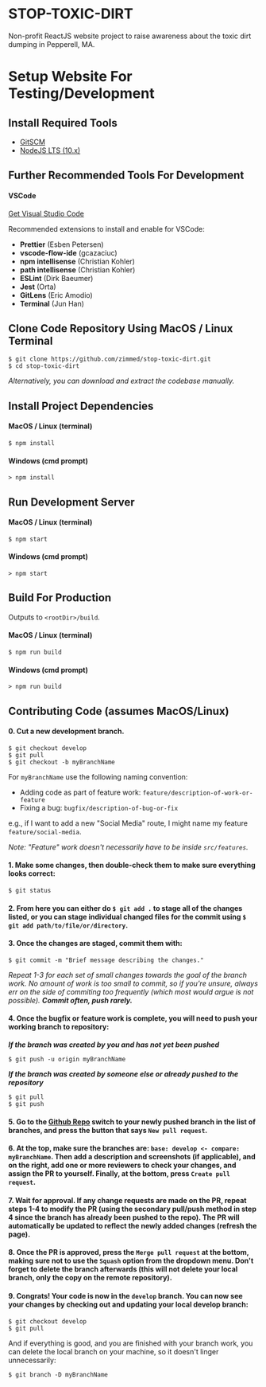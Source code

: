# STOP-TOXIC-DIRT

Non-profit ReactJS website project to raise awareness about the toxic dirt dumping in Pepperell, MA.

# Setup Website For Testing/Development

## Install Required Tools

- [GitSCM](https://git-scm.com/downloads)
- [NodeJS LTS (10.x)](https://nodejs.org/en/)

## Further Recommended Tools For Development

#### VSCode

[Get Visual Studio Code](https://code.visualstudio.com/)

Recommended extensions to install and enable for VSCode:

- **Prettier** (Esben Petersen)
- **vscode-flow-ide** (gcazaciuc)
- **npm intellisense** (Christian Kohler)
- **path intellisense** (Christian Kohler)
- **ESLint** (Dirk Baeumer)
- **Jest** (Orta)
- **GitLens** (Eric Amodio)
- **Terminal** (Jun Han)

## Clone Code Repository Using MacOS / Linux Terminal

```
$ git clone https://github.com/zimmed/stop-toxic-dirt.git
$ cd stop-toxic-dirt
```

_Alternatively, you can download and extract the codebase manually._

## Install Project Dependencies

#### MacOS / Linux (terminal)

```
$ npm install
```

#### Windows (cmd prompt)

```
> npm install
```

## Run Development Server

#### MacOS / Linux (terminal)

```
$ npm start
```

#### Windows (cmd prompt)

```
> npm start
```

## Build For Production

Outputs to `<rootDir>/build`.

#### MacOS / Linux (terminal)

```
$ npm run build
```

#### Windows (cmd prompt)

```
> npm run build
```

## Contributing Code (assumes MacOS/Linux)

#### 0. Cut a new development branch.

```
$ git checkout develop
$ git pull
$ git checkout -b myBranchName
```

For `myBranchName` use the following naming convention:

- Adding code as part of feature work: `feature/description-of-work-or-feature`
- Fixing a bug: `bugfix/description-of-bug-or-fix`

e.g., if I want to add a new "Social Media" route, I might name my feature `feature/social-media`.

_Note: "Feature" work doesn't necessarily have to be inside `src/features`._

#### 1. Make some changes, then double-check them to make sure everything looks correct:

```
$ git status
```

#### 2. From here you can either do `$ git add .` to stage all of the changes listed, or you can stage individual changed files for the commit using `$ git add path/to/file/or/directory`.

#### 3. Once the changes are staged, commit them with:

```
$ git commit -m "Brief message describing the changes."
```

_Repeat 1-3 for each set of small changes towards the goal of the branch work. No amount of work is too small to commit, so if you're unsure, always err on the side of commiting too frequently (which most would argue is not possible). **Commit often, push rarely.**_

#### 4. Once the bugfix or feature work is complete, you will need to push your working branch to repository:

_**If the branch was created by you and has not yet been pushed**_

```
$ git push -u origin myBranchName
```

_**If the branch was created by someone else or already pushed to the repository**_

```
$ git pull
$ git push
```

#### 5. Go to the [Github Repo](https://github.com/zimmed/stop-toxic-dirt) switch to your newly pushed branch in the list of branches, and press the button that says `New pull request`.

#### 6. At the top, make sure the branches are: `base: develop <- compare: myBranchName`. Then add a description and screenshots (if applicable), and on the right, add one or more reviewers to check your changes, and assign the PR to yourself. Finally, at the bottom, press `Create pull request`.

#### 7. Wait for approval. If any change requests are made on the PR, repeat steps 1-4 to modify the PR (using the secondary pull/push method in step 4 since the branch has already been pushed to the repo). The PR will automatically be updated to reflect the newly added changes (refresh the page).

#### 8. Once the PR is approved, press the `Merge pull request` at the bottom, making sure not to use the `Squash` option from the dropdown menu. Don't forget to delete the branch afterwards (this will not delete your local branch, only the copy on the remote repository).

#### 9. Congrats! Your code is now in the `develop` branch. You can now see your changes by checking out and updating your local develop branch:

```
$ git checkout develop
$ git pull
```

And if everything is good, and you are finished with your branch work, you can delete the local branch on your machine, so it doesn't linger unnecessarily:

```
$ git branch -D myBranchName
```
